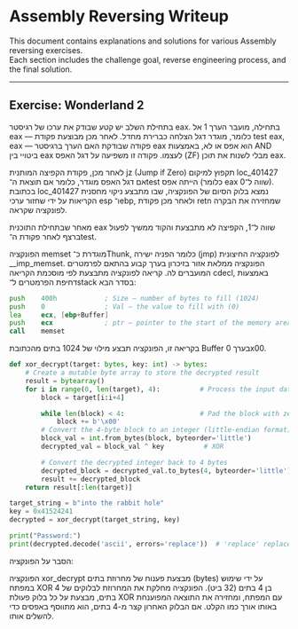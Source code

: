 # Assembly Reversing Writeup

This document contains explanations and solutions for various Assembly reversing exercises.  
Each section includes the challenge goal, reverse engineering process, and the final solution.

---
## Exercise: Wonderland 2

בתחילת השלב יש קטע שבודק את ערכו של רגיסטר eax. בתחילה, מועבר הערך 1 אל eax — כלומר, מוגדר דגל הצלחה כברירת מחדל. 
לאחר מכן מבוצעת פקודת test eax, eax — פקודה שבודקת האם הערך ברגיסטר eax הוא אפס או לא, באמצעות AND ביטויי בין eax לעצמו. פקודה זו משפיעה על דגל האפס (ZF) מבלי לשנות את תוכן eax.

לאחר מכן, פקודת הקפיצה המותנית jz (Jump if Zero) תקפוץ למיקום loc_401427 אם דגל האפס מוגדר, כלומר אם תוצאת ה־test הייתה אפס (כלומר eax שווה ל־0). בכתובת loc_401427 נמצא בלוק הסיום של הפונקציה, שבו מתבצע ניקוי מחסנית הקריאות על ידי שחזור ערכי esp ו־ebp, ולאחר מכן פקודת retn שמחזירה את הבקרה לפונקציה שקראה.

מאחר שבתחילת התוכנית eax שווה ל־1, הקפיצה לא מתבצעת והקוד ממשיך לפעול ברצף לאחר פקודת ה־test.


הפונקציה memset מוגדרת כ־Thunk, כלומר הפניה ישירה (jmp) לפונקציה החיצונית __imp_memset. הפונקציה ממלאת אזור בזיכרון בערך קבוע בהתאם לפרמטרים המועברים לה.
קריאה לפונקציה מתבצעת לפי מוסכמת הקריאה cdecl, באמצעות דחיפת הפרמטרים ל־stack בסדר הבא:
```asm
push    400h            ; Size – number of bytes to fill (1024)
push    0               ; Val – the value to fill with (0)
lea     ecx, [ebp+Buffer]
push    ecx             ; ptr – pointer to the start of the memory area
call    memset
```
בקריאה זו, הפונקציה תבצע מילוי של 1024 בתים מהכתובת Buffer בערך 0x00.





```python
def xor_decrypt(target: bytes, key: int) -> bytes:
    # Create a mutable byte array to store the decrypted result
    result = bytearray()
    for i in range(0, len(target), 4):          # Process the input data in 4-byte blocks
        block = target[i:i+4]

        while len(block) < 4:                   # Pad the block with zeros if it's less than 4 bytes
            block += b'\x00'
        # Convert the 4-byte block to an integer (little-endian format)
        block_val = int.from_bytes(block, byteorder='little')
        decrypted_val = block_val ^ key          # XOR

        # Convert the decrypted integer back to 4 bytes
        decrypted_block = decrypted_val.to_bytes(4, byteorder='little')
        result += decrypted_block
    return result[:len(target)]

target_string = b"into the rabbit hole"
key = 0x41524241  
decrypted = xor_decrypt(target_string, key)

print("Password:")
print(decrypted.decode('ascii', errors='replace'))  # 'replace' replaces invalid bytes with '?'
```
הסבר על הפונקציה:

הפונקציה xor_decrypt מבצעת פענוח של מחרוזת בתים (bytes) על ידי שימוש במפתח XOR בן 4 בתים (32 ביט).
הפונקציה מחלקת את המחרוזת לבלוקים של 4 בתים, מבצעת על כל בלוק פעולת XOR עם המפתח, ומחזירה את התוצאה המפוענחת באותו אורך כמו הקלט.
אם הבלוק האחרון קצר מ-4 בתים, הוא מתווסף באפסים כדי להשלים אותו.
